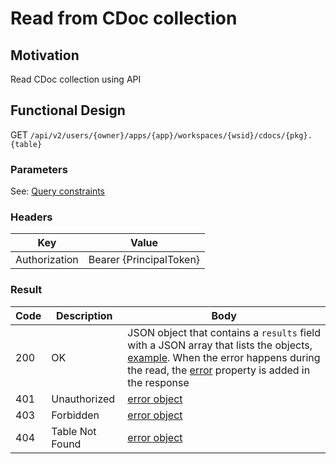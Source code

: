 # Read from CDoc collection
## Motivation
Read CDoc collection using API

## Functional Design
GET `/api/v2/users/{owner}/apps/{app}/workspaces/{wsid}/cdocs/{pkg}.{table}`

### Parameters
See: [Query constraints](query-constraints.md)

### Headers
| Key | Value |
| --- | --- |
| Authorization | Bearer {PrincipalToken} |

### Result
| Code | Description | Body |
| --- | --- | --- |
| 200 | OK | JSON object that contains a `results` field with a JSON array that lists the objects, [example](query-constraints.md#response). When the error happens during the read, the [error](README.md#errors) property is added in the response |
| 401 | Unauthorized | [error object](README.md#errors) |
| 403 | Forbidden | [error object](README.md#errors) |
| 404 | Table Not Found | [error object](README.md#errors) |


